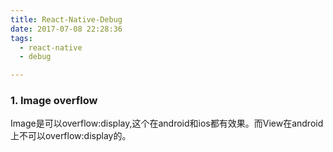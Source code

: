 ```yaml
---
title: React-Native-Debug
date: 2017-07-08 22:28:36
tags: 
  - react-native 
  - debug

---
```


### 1. Image overflow
Image是可以overflow:display,这个在android和ios都有效果。而View在android上不可以overflow:display的。

<!-- more -->
